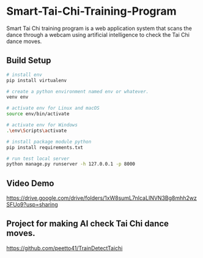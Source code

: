 # Smart-Tai-Chi-Training-Program
Smart Tai Chi training program is a web application system that scans the dance through a webcam using artificial intelligence to check the Tai Chi dance moves.
## Build Setup
``` bash
# install env
pip install virtualenv
```
``` bash
# create a python environment named env or whatever.
venv env
```
``` bash
# activate env for Linux and macOS
source env/bin/activate 
```
``` bash
# activate env for Windows
.\env\Scripts\activate
```
``` bash
# install package module python
pip install requirements.txt
```
``` bash
# run test local server
python manage.py runserver -h 127.0.0.1 -p 8000
```
## Video Demo
https://drive.google.com/drive/folders/1xW8sumL7nIcaLINVN3Bg8mhh2wzSFUo9?usp=sharing

## Project for making AI check Tai Chi dance moves.
https://github.com/peetto41/TrainDetectTaichi

